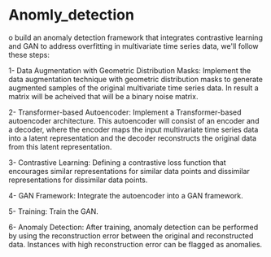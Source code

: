 # Anomly_detection

o build an anomaly detection framework that integrates contrastive learning and GAN to address overfitting in multivariate time series data, we'll follow these steps:

1- Data Augmentation with Geometric Distribution Masks:
Implement the data augmentation technique with geometric distribution masks to generate augmented samples of the original multivariate time series data. In result a matrix will be acheived that will be a binary noise matrix. 

2- Transformer-based Autoencoder:
Implement a Transformer-based autoencoder architecture. This autoencoder will consist of an encoder and a decoder, where the encoder maps the input multivariate time series data into a latent representation and the decoder reconstructs the original data from this latent representation.

3- Contrastive Learning:
Defining a contrastive loss function that encourages similar representations for similar data points and dissimilar representations for dissimilar data points.

4- GAN Framework:
Integrate the autoencoder into a GAN framework.

5- Training:
Train the GAN. 

6- Anomaly Detection:
After training, anomaly detection can be performed by using the reconstruction error between the original and reconstructed data. Instances with high reconstruction error can be flagged as anomalies.

